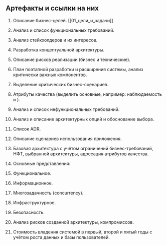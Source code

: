 ## Артефакты и ссылки на них

1. Описание бизнес-целей. [[01_цели_и_задачи]]
2. Анализ и список функциональных требований.
3. Анализ стейкхолдеров и их интересов.
4. Разработка концептуальной архитектуры.
5. Описание рисков реализации (бизнес и технические).
6. План поэтапной разработки и расширения системы, анализ критически важных компонентов.
7. Выделение критических бизнес-сценариев.
8. Атрибуты качества (выделить основные, например: наблюдаемость и ).
9. Анализ и список нефункциональных требований.
10. Анализ и описание архитектурных опций и обоснование выбора.
11. Список ADR.
12. Описание сценариев использования приложения.
13. Базовая архитектура с учётом ограничений бизнес-требований, НФТ, выбранной архитектуры, адресация атрибутов качества.
14. Основные представления:

15. Функциональное.
16. Информационное.
17. Многозадачность (concurrency).
18. Инфраструктурное.
19. Безопасность.

20. Анализ рисков созданной архитектуры, компромиссов.
21. Стоимость владения системой в первый, второй и пятый годы с учётом роста данных и базы пользователей.